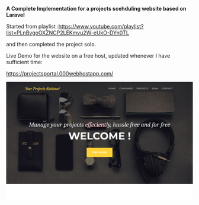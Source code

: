 **A Complete Implementation for a projects scehduling website based on Laravel**

Started from playlist :https://www.youtube.com/playlist?list=PLnBvgoOXZNCP2LEKmvu2W-eUkO-DYn0TL

and then completed the project solo.

Live Demo for the website on a free host, updated whenever I have sufficient time:

https://projectsportal.000webhostapp.com/

![](https://github.com/khaledbnmohamed/Project-Managment-Website-/blob/master/Sketch.png)